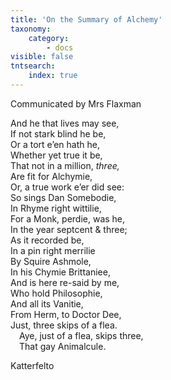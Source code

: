 ```yaml
---
title: 'On the Summary of Alchemy'
taxonomy:
    category:
        - docs
visible: false
tntsearch:
    index: true
---
```


<div class="author">Communicated by Mrs Flaxman</div>

And he that lives may see,  
If not stark blind he be,  
Or a tort e’en hath he,  
Whether yet true it be,  
That not in a million, *three,*  
Are fit for Alchymie,  
Or, a true work e’er did see:  
So sings Dan Somebodie,  
In Rhyme right wittilie,  
For a Monk, perdie, was he,  
In the year septcent & three;  
As it recorded be,  
In a pin right merrilie  
By Squire Ashmole,  
In his Chymie Brittaniee,  
And is here re-said by me,  
Who hold Philosophie,  
And all its Vanitie,  
From Herm, to Doctor Dee,  
Just, three skips of a flea.  
&emsp;Aye, just of a flea, skips three,  
&emsp;That gay Animalcule.  
  
Katterfelto